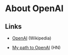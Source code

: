 # About OpenAI

## Links

* [OpenAI](https://en.wikipedia.org/wiki/OpenAI) (Wikipedia)

* [My path to OpenAI](https://blog.gregbrockman.com/my-path-to-openai) (HN)

